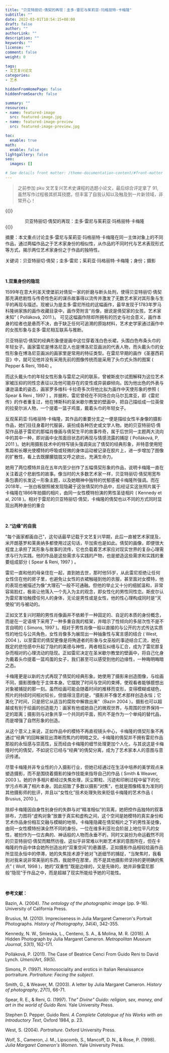 ```yaml
---
title: "贝亚特丽切·倩契的再现：圭多·雷尼与茱莉亚·玛格丽特·卡梅隆"
subtitle: ""
date: 2022-03-01T10:54:15+08:00
draft: false
author: ""
authorLink: ""
description: ""
keywords: ""
license: ""
comment: false
weight: 0

tags:
- 文艺复兴论文
categories:
- 艺术

hiddenFromHomePage: false
hiddenFromSearch: false

summary: ""
resources:
- name: featured-image
  src: featured-image.jpg
- name: featured-image-preview
  src: featured-image-preview.jpg

toc:
  enable: true
math:
  enable: false
lightgallery: false
seo:
  images: []

# See details front matter: /theme-documentation-content/#front-matter
---
```


> 之前参加 pku 文艺复兴艺术史课程的选题小论文，最后综合评定拿了 91, 虽然写作过程极其抓耳挠腮，但丰富了自我认知以及触及到一片新领域，非常开心！

{{<md>}}
<div align="center"; font-weight:700;>贝亚特丽切·倩契的再现：圭多·雷尼与茱莉亚·玛格丽特·卡梅隆</div>
{{</md>}}

 <br>

摘要：本文重点讨论圭多·雷尼与茱莉亚·玛格丽特·卡梅隆在同一主体对象上的不同作品，通过两幅作品之于艺术家身份的相似性，从作品的不同时代与艺术表现形式等方式，揭示两位艺术家身份之于作品的独特性。

关键词：贝亚特丽切·倩契；圭多·雷尼；茱莉亚·玛格丽特·卡梅隆；身份；摄影

 <br>

**1.双重身份的隐现**

1599年在意大利圣天使堡前对倩契一家的折磨与断头处刑，使得贝亚特丽切·倩契那充满悲剧性与传奇性色彩的谋杀故事得以流传并激发了无数艺术家对其形象与生平的再现与描述。现被认为是圭多·雷尼所绘的这幅画作，最早发现于1783年罗马科隆纳家族的画作收藏目录中，画作旁附言“肖像，据说是倩契家的女孩，艺术家未知” ( Polláková, 2011 )。 可见这幅画作除却所拥有的历史与社会意义，画作本身的绘者也是悬而不决，由于缺乏任何可追溯的原始材料，艺术史学家通过画作中的女孩形象与圭多·雷尼相互联系与推断。

贝亚特丽切·倩契的经典形象便是画中这位穿着浅白色长裙，头围白色布条头巾的年轻女子。画家雷尼是博洛尼亚人也是博洛尼亚画派的代表人物，而头戴头巾的女性形象在博洛尼亚画派的画家里是常用的特征类型。在雷尼早期的画作《圣塞西莉亚》中，就可见他并没有采用先前的图像传统而是采用了头巾式头饰的图案 ( Pepper & Reni, 1984) 。

而这头戴头巾的年轻女性形象与雷尼之间的联系，曾被斯皮尔试图解释为这位艺术家被压抑的同性恋表征以及他可能存在的变性或异装癖倾向。因为他出色的外表与谦逊温柔的姿态，画家罗多维科·卡拉奇多次将他比拟为画作中天使形象的参照 ( Spear & Reni , 1997 ) 。并据称，雷尼曾经在不同场合向马尔瓦席亚，即《雷尼传》的作者重复过，他在博斯科的圣米歇尔教堂的壁画中，把自己描绘成一位英俊的拉斐尔派人物，一个提着一篮子鸡蛋，戴着头巾的年轻女子。

反观茱莉亚·玛格丽特·卡梅隆，其作品的重要分支之一便是描绘女性半身像的摄影作品，她们往往身着时代服装，装扮成各种历史或文学人物。她的贝亚特丽切·倩契作品基于雷尼的那幅肖像画与倩契生平的故事传奇，属于后世同一主题两大流向中的其中一种，即对画中女孩面目状态的再现与情感流露的捕捉 ( Polláková, P, 2011 )。她利用摄影技术中的特写镜头强调突出了倩契的经典形象，并特意使用短焦距和长曝光使模特的呼吸或轻微的身体运动被记录在胶片上，进一步增加了图像的扩散性，看上去既朦朦胧胧又呼之欲出，充满生命力。

她用了两位模特并且在五年内至少创作了五幅倩契形象的作品，说明卡梅隆一直在关注着这个悲剧性的故事。像当时的大多数艺术家一样，贝亚特丽切·倩契用宽布条包裹的长发这一形象主题，以及她眼神中独特的忧郁感被卡梅隆所强调。而在2018年，一张白板银照被发现隐藏于这张倩契的作品中，后经证实这张照片属于卡梅隆在1866年拍摄的相片，由同一女性模特扮演的男性圣徒相片 ( Kennedy et al, 2018 )。相对于雷尼的贝亚特丽切·倩契，卡梅隆的倩契也以不同的方式同时显现出两种身份的重合

 <br>

**2.“边缘”的自我**

 “每个画家都画自己”，这句话最早记载于文艺复兴早期，此后一直被艺术家提及，米开朗基罗和莱奥纳多都使用过这句话，毕加索也是如此。倩契的画像，即便很大程度上承担了其形象与故事的流传，它也负载着艺术家应对现实世界的复杂心理需求与行为实践。他的作品是这些需求与实践的产物，也是塑造这些需求和实践的重要组成部分 ( Spear & Reni, 1997 ) 。 

雷尼一直和他的母亲住在一起，直到她去世，那时他55岁，从此雷尼拒绝让任何女性住在他的房子里，也避免让女性的衣裙触碰到他的衣服，甚至面对女模特，他的表现也被描述为像“大理石”一般不可通融。但他的举止又十分的细腻温和，非常容易脸红，极易让他落入一个先入为主的观念，即女性化的男性同性恋。斯皮尔认为雷尼害怕触摸任何人的身体，无论是男性或是女性，他的性心理构成同时是“天使般”的与被动的。

正如文艺复兴时期的男性肖像画并不依赖于一种固定的、自足的本质的身份概念，而是在一定语境下采用了一种多重自我的框架，并暗示了性倾向的多层次性不是不言自明的 ( Simons, 1997 )。相对于男性肖像一般以直接的与公开的方式传达实质性的地位与公共角色，女性肖像多为展现出一种抽象性与寓言感的结合 ( West, 2004 )，以至雷尼的倩契更像是将殉道者的形象与女巫般的事迹结合汇流，她在既定的悲怆感中升起了隐约的美德与神性，两者相互纠缠与汇合，成为了雷尼那复杂而相对的心理流动的隐现。正如雷尼决定在圣米歇尔教堂的壁画中，将自己化身为戴着头巾提着一篮鸡蛋的女子，我们甚至可以感受到他的边缘性，一种晦明晦暗之态。 

卡梅隆更是以新的方式再现了倩契的经典形象。她使用了摄影来创造图像，与绘画不同，摄影图像在于主体本身。它摆脱了时间与空间的束缚，使观看者能够臆想出对象被捕捉的那一刻。虽然绘画可能会随着时间的推移而变形，变得模糊或褪色，照片的持续时间相对较长，但值得注意的是，“摄影并不像艺术那样创造永恒；它美化了时间，只是把它从适当的腐败中解救出来”（Bazin 2004 ）。摄影也可以超越或有别于绘画的创造能力：画家有他或她自己的微观世界，与周围的世界保持一定的距离；摄影则与对象共享一个共同的平面，照片不是作为一个单纯的替代品，而是增强了自然形象的创造。

从这个意义上来说，正如作品中的模特不再直视镜头中心，卡梅隆的倩契形象不再通过“经典”的回眸展现出清晰而焦灼的明暗之交。卡梅隆的倩契并不拥有雷尼作品那般的永恒感与崇高性，反而经由卡梅隆的细节处理更加个人化，与其说这是卡梅隆时代的倩契，不如说它已经与“经典”的倩契分离，成为了艺术家本人的意图与意识传递。

尽管卡梅隆并非专业性的介入摄影行业，但她已经通过在生活中培养的美学观点来塑造摄影，而不是围绕着摄影的操作技能来指导自己的作品 ( Smith & Weaver, 2003 )。她的许多相片都经过失焦处理，灰尘颗粒、污迹和印刷过程中留下的化学污点布满了相片本身。因此招致了多数以摄影“对焦”，也就是图像精准为准则的其他摄影师的批评，并且以“女性化”技术处理失败来贬低卡梅隆的艺术作品 ( Brusius, 2010 )。

除却卡梅隆因自身性别身份的失群与对“精准相似”的背离，她把控作品独特的叙事排布，力图将“虚构对象”放置于真实和虚构之间，这个空间是她模特的真实身份和艺术作品身份相互交融与模糊的地带。卡梅隆隐藏在倩契相片之下的男性圣徒像，由同一女性模特扮演全然不同的身份。一位在维多利亚社会阶层上地位平凡的女性，被扮作为一位古典的、神话般的人物而永垂不朽，同时又装扮为命运截然不同的贝亚特丽切·倩契而黯然彷徨。这似乎非常难以判断艺术家的意图所在，但在卡梅隆的作品中体会她所创造出的“双重空间”的悬置感，正如摄影作品相较绘画作品所显现永恒中的停滞，她的失焦技术源于她对飞逝细节的捕捉，“当聚焦时，我看到对我来说非常美丽的东西，我就停在那里，而不是其他摄影师坚持的更明确的焦点” ( Wolf, 1998 )，她的“双重性”既是边缘的，又是先锋的，她并非像雷尼那般“隐现”于作品之中，而是超越了现实所能给予她的可能性。

<br>

**参考文献：**

 

Bazin, A. (2004). *The ontology of the photographic image* (pp. 9-16). University of California Press.

 

Brusius, M. (2010). Impreciseness in Julia Margaret Cameron's Portrait Photographs. *History of Photography*, *34*(4), 342-355.

 

Kennedy, N. W., Smieska, L., Centeno, S. A., & Molina, M. R. (2018). A Hidden Photograph by Julia Margaret Cameron. *Metropolitan Museum Journal*, *53*(1), 162-171. 

 

Polláková, P. (2011). The Case of Beatrice Cenci From Guido Reni to David Lynch. *Umeni/Art*, *59*(5).  

 

Simons, P. (1997). Homosociality and erotics in Italian Renaissance portraiture. *Portraiture: Facing the subject*. 

 

Smith, G., & Weaver, M. (2003). A letter by Julia Margaret Cameron. *History of photography*, *27*(1), 66-71.

 

Spear, R. E., & Reni, G. (1997). T*he" Divine" Guido: religion, sex, money, and art in the world of Guido Reni.* Yale University Press.

 

Stephen D. Pepper, Guido Reni. *A Complete Catalogue of his Works with an Introductory Text*, Oxford 1984, p. 23. 

 

West, S. (2004). *Portraiture*. Oxford University Press.

 

Wolf, S., Cameron, J. M., Lipscomb, S., Mancoff, D. N., & Rose, P. (1998). *Julia Margaret Cameron's Women*. Yale University Press.

 

 

 